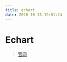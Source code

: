 ```yaml
---
title: echart
date: 2020-10-13 19:51:24
---
```


# Echart

> [官网](https://echarts.apache.org/zh/index.html)